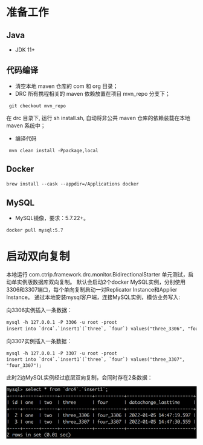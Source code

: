 # 准备工作

## Java

* JDK 11+

## 代码编译
- 清空本地 maven 仓库的 com 和 org 目录；
- DRC 所有携程相关的 maven 依赖放置在项目 mvn_repo 分支下；
```
 git checkout mvn_repo
```
在 drc 目录下, 运行 sh install.sh, 自动将非公共 maven 仓库的依赖装载在本地 maven 系统中；
- 编译代码
```
 mvn clean install -Ppackage,local
```

## Docker

```txt
brew install --cask --appdir=/Applications docker 
```

## MySQL

* MySQL镜像，要求：5.7.22+。

```txt
docker pull mysql:5.7
```

# 启动双向复制
本地运行 com.ctrip.framework.drc.monitor.BidirectionalStarter 单元测试，启动单实例版数据库双向复制。
默认会启动2个docker MySQL实例，分别使用3306和3307端口，每个单向复制启动一对Replicator Instance和Applier Instance。
通过本地安装mysql客户端，连接MySQL实例，模仿业务写入:

向3306实例插入一条数据：
```txt
mysql -h 127.0.0.1 -P 3306 -u root -proot
insert into `drc4`.`insert1`(`three`, `four`) values("three_3306", "four_3306");

```
向3307实例插入一条数据：
```
mysql -h 127.0.0.1 -P 3307 -u root -proot
insert into `drc4`.`insert1`(`three`, `four`) values("three_3307", "four_3307");
```

此时2边MySQL实例经过底层双向复制，会同时存在2条数据：

![双向复制](../images/drc4_insert1.png)